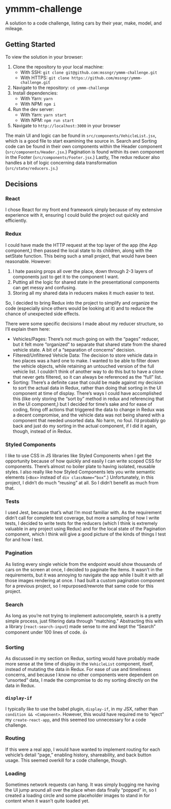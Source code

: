 # ymmm-challenge
A solution to a code challenge, listing cars by their year, make, model, and mileage.

## Getting Started
To view the solution in your browser:
1. Clone the repository to your local machine:
	- With SSH: `git clone git@github.com:mssngr/ymmm-challenge.git`
	- With HTTPS: `git clone https://github.com/mssngr/ymmm-challenge.git`
2. Navigate to the repository: `cd ymmm-challenge`
3. Install dependencies:
	- With Yarn: `yarn`
	- With NPM: `npm i`
4. Run the dev server:
	- With Yarn: `yarn start`
	- With NPM: `npm run start`
5. Navigate to `http://localhost:3000` in your browser

The main UI and logic can be found in `src/components/VehicleList.jsx`, which is a good file to start examining the source in. Search and Sorting code can be found in their own components within the Header component (`src/components/Header.jsx`.) Pagination is found within its own component in the Footer (`src/components/Footer.jsx`.) Lastly, The redux reducer also handles a bit of logic concerning data transformation (`src/state/reducers.js`.)

## Decisions

### React
I chose React for my front end framework simply because of my extensive experience with it, ensuring I could build the project out quickly and efficiently.

### Redux
I could have made the HTTP request at the top layer of the app (the App component,) then passed the local state to its children, along with the setState function. This being such a small project, that would have been reasonable. However:

1. I hate passing props all over the place, down through 2-3 layers of components just to get it to the component I want.
2. Putting all the logic for shared state in the presentational components can get messy and confusing.
3. Storing all my shared data in reducers makes it much easier to test.

So, I decided to bring Redux into the project to simplify and organize the code (especially since others would be looking at it) and to reduce the chance of unexpected side effects.

There were some specific decisions I made about my reducer structure, so I’ll explain them here:
- Vehicles/Pages: There’s not much going on with the “pages” reducer, but it felt more “organized” to separate that shared state from the shared vehicle state. A bit of a “separation of concerns” decision.
- Filtered/Unfiltered Vehicle Data: The decision to store vehicle data in two places was a hard one to make. I wanted to be able to filter down the vehicle objects, while retaining an untouched version of the full vehicle list. I couldn’t think of another way to do this but to have a clone that never gets filtered, so it can always be referenced as the “full” list.
- Sorting: There’s a definite case that could be made against my decision to sort the actual data in Redux, rather than doing that sorting in the UI component at time of display. There’s ways I could have accomplished this (like only storing the “sort by” method in redux and referencing that in the UI component,) but I decided for time’s sake and for ease of coding, firing off actions that triggered the data to change in Redux was a decent compromise, and the vehicle data was not being shared with a component that needed unsorted data. No harm, no foul. I’d probably go back and just do my sorting in the actual component, if I did it again, though, instead of in Redux.

### Styled Components
I like to use CSS in JS libraries like Styled Components when I get the opportunity because of how quickly and easily I can write scoped CSS for components. There’s almost no boiler plate to having isolated, reusable styles. I also really like how Styled Components lets you write semantic elements (`<Box>` instead of `div className=“box”`.) Unfortunately, in this project, I didn’t do much “reusing” at all. So I didn’t benefit as much from that.

### Tests
I used Jest, because that’s what I’m most familiar with. As the requirement didn’t call for complete test coverage, but more a sampling of how I write tests, I decided to write tests for the reducers (which I think is extremely valuable in any project using Redux) and for the local state of the Pagination component, which I think will give a good picture of the kinds of things I test for and how I test.

### Pagination
As listing every single vehicle from the endpoint would show thousands of cars on the screen at once, I decided to paginate the items. It wasn’t in the requirements, but it was annoying to navigate the app while I built it with all those images rendering at once. I had built a custom pagination component for a previous project, so I repurposed/rewrote that same code for this project.

### Search
As long as you’re not trying to implement autocomplete, search is a pretty simple process, just filtering data through “matching.” Abstracting this with a library (`react-search-input`) made sense to me and kept the “Search” component under 100 lines of code. 👍

### Sorting
As discussed in my section on Redux, sorting would have probably made more sense at the time of display in the `VehicleList` component, itself, instead of mutating the data in Redux. For ease of use and timeliness concerns, and because I know no other components were dependent on “unsorted” data, I made the compromise to do my sorting directly on the data in Redux.

### `display-if`
I typically like to use the babel plugin, `display-if`, in my JSX, rather than `condition && <Component>`. However, this would have required me to “eject” my `create-react-app`, and this seemed too unnecessary for a code challenge.

### Routing
If this were a real app, I would have wanted to implement routing for each vehicle’s detail “page,” enabling history, shareability, and back button usage. This seemed overkill for a code challenge, though.

### Loading
Sometimes network requests can hang. It was simply bugging me having the UI jump around all over the place when data finally “popped” in, so I created a loading circle and some placeholder images to stand in for content when it wasn’t quite loaded yet.